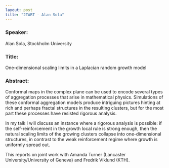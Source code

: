 ```yaml
---
layout: post
title: "2TART - Alan Sola"
---
```


### Speaker:

Alan Sola, Stockholm University

### Title:

One-dimensional scaling limits in a Laplacian random growth model

### Abstract:

Conformal maps in the complex plane can be used to encode several types of aggregation processes that arise in mathematical physics. Simulations of these conformal aggregation models produce intriguing pictures hinting at rich and perhaps fractal structures in the resulting clusters, but for the most part these processes have resisted rigorous analysis.

In my talk I will discuss an instance where a rigorous analysis is possible: if the self-reinforcement in the growth local rule is strong enough, then the natural scaling limits of the growing clusters collapse into one-dimensional structures, in contrast to the weak reinforcement regime where growth is uniformly spread out.

This reports on joint work with Amanda Turner (Lancaster University/University of Geneva) and Fredrik Viklund (KTH).